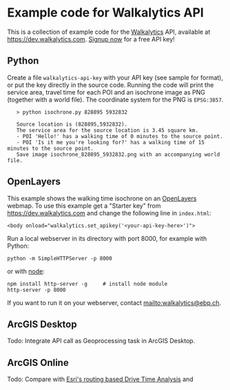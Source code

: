 Example code for Walkalytics API
==============================

This is a collection of example code for the [Walkalytics][] API, available at
<https://dev.walkalytics.com>. [Signup now][signup] for a free API key!

## Python

Create a file `walkalytics-api-key` with your API key (see sample for format),
or put the key directly in the source code. Running the code will print the
service area, travel time for each POI and an isochrone image as PNG (together
with a world file). The coordinate system for the PNG is `EPSG:3857`.

       > python isochrone.py 828895 5932832

       Source location is (828895,5932832).
       The service area for the source location is 3.45 square km.
       - POI 'Hello!' has a walking time of 0 minutes to the source point.
       - POI 'Is it me you're looking for?' has a walking time of 15 minutes to the source point.
       Save image isochrone_828895_5932832.png with an accompanying world file.

## OpenLayers

This example shows the walking time isochrone on an [OpenLayers][] webmap. To
use this example get a "Starter key" from <https://dev.walkalytics.com> and
change the following line in `index.html`:

    <body onload="walkalytics.set_apikey('<your-api-key-here>')">

Run a local webserver in its directory with port 8000, for example with Python:

    python -m SimpleHTTPServer -p 8000

or with [node][]:

    npm install http-server -g     # install node module
    http-server -p 8000
    
If you want to run it on your webserver, contact <mailto:walkalytics@ebp.ch>.

## ArcGIS Desktop

Todo: Integrate API call as Geoprocessing task in ArcGIS Desktop.

## ArcGIS Online

Todo: Compare with [Esri's routing based Drive Time Analysis][AGOLDriveTime] and 

  [Walkalytics]: http://www.walkalytics.com
  [OpenLayers]: http://openlayers.org
  [node]: http://nodejs.org
  [AGOLDriveTime]: https://developers.arcgis.com/en/features/directions/
  [signup]: https://dev.walkalytics.com/signup/
